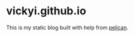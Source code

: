 vickyi.github.io
================

This is my static blog built with help from [pelican](https://github.com/getpelican/pelican).
